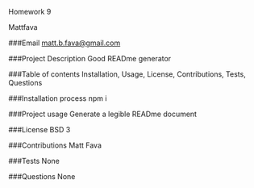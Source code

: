 Homework 9

Mattfava

 ###Email 
matt.b.fava@gmail.com

 ###Project Description 
Good READme generator

 ###Table of contents 
Installation, Usage, License, Contributions, Tests, Questions

 ###Installation process 
npm i

  ###Project usage 
Generate a legible READme document

 ###License 
BSD 3

 ###Contributions 
Matt Fava

 ###Tests 
None

 ###Questions 
None






